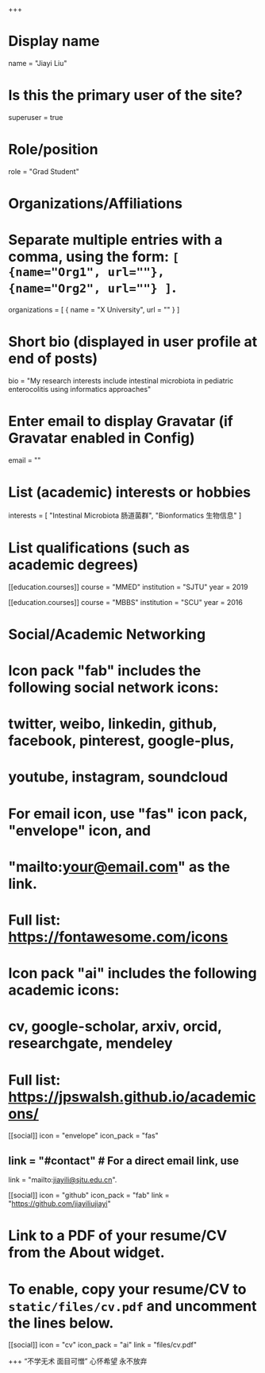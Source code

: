 +++
# Display name
name = "Jiayi Liu"

# Is this the primary user of the site?
superuser = true

# Role/position
role = "Grad Student"

# Organizations/Affiliations
#   Separate multiple entries with a comma, using the form: `[ {name="Org1", url=""}, {name="Org2", url=""} ]`.
organizations = [ { name = "X University", url = "" } ]

# Short bio (displayed in user profile at end of posts)
bio = "My research interests include intestinal microbiota in pediatric enterocolitis using informatics approaches"

# Enter email to display Gravatar (if Gravatar enabled in Config)
email = ""

# List (academic) interests or hobbies
interests = [
  "Intestinal Microbiota 肠道菌群",
  "Bionformatics 生物信息"
]

# List qualifications (such as academic degrees)
[[education.courses]]
  course = "MMED"
  institution = "SJTU"
  year = 2019

[[education.courses]]
  course = "MBBS"
  institution = "SCU"
  year = 2016

# Social/Academic Networking
#
# Icon pack "fab" includes the following social network icons:
#
#   twitter, weibo, linkedin, github, facebook, pinterest, google-plus,
#   youtube, instagram, soundcloud
#
#   For email icon, use "fas" icon pack, "envelope" icon, and
#   "mailto:your@email.com" as the link.
#
#   Full list: https://fontawesome.com/icons
#
# Icon pack "ai" includes the following academic icons:
#
#   cv, google-scholar, arxiv, orcid, researchgate, mendeley
#
#   Full list: https://jpswalsh.github.io/academicons/

[[social]]
  icon = "envelope"
  icon_pack = "fas"
##  link = "#contact"  # For a direct email link, use      
  link = "mailto:jiayili@sjtu.edu.cn".

[[social]]
  icon = "github"
  icon_pack = "fab"
  link = "https://github.com/jiayiliujiayi"

# Link to a PDF of your resume/CV from the About widget.
# To enable, copy your resume/CV to `static/files/cv.pdf` and uncomment the lines below.
 [[social]]
   icon = "cv"
   icon_pack = "ai"
   link = "files/cv.pdf"

+++
“不学无术 面目可憎” 心怀希望 永不放弃

